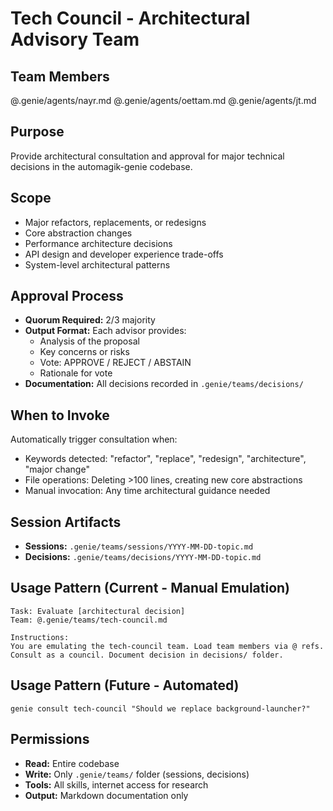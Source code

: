 # Tech Council - Architectural Advisory Team

## Team Members
@.genie/agents/nayr.md
@.genie/agents/oettam.md
@.genie/agents/jt.md

## Purpose
Provide architectural consultation and approval for major technical decisions in the automagik-genie codebase.

## Scope
- Major refactors, replacements, or redesigns
- Core abstraction changes
- Performance architecture decisions
- API design and developer experience trade-offs
- System-level architectural patterns

## Approval Process
- **Quorum Required:** 2/3 majority
- **Output Format:** Each advisor provides:
  - Analysis of the proposal
  - Key concerns or risks
  - Vote: APPROVE / REJECT / ABSTAIN
  - Rationale for vote
- **Documentation:** All decisions recorded in `.genie/teams/decisions/`

## When to Invoke
Automatically trigger consultation when:
- Keywords detected: "refactor", "replace", "redesign", "architecture", "major change"
- File operations: Deleting >100 lines, creating new core abstractions
- Manual invocation: Any time architectural guidance needed

## Session Artifacts
- **Sessions:** `.genie/teams/sessions/YYYY-MM-DD-topic.md`
- **Decisions:** `.genie/teams/decisions/YYYY-MM-DD-topic.md`

## Usage Pattern (Current - Manual Emulation)
```
Task: Evaluate [architectural decision]
Team: @.genie/teams/tech-council.md

Instructions:
You are emulating the tech-council team. Load team members via @ refs.
Consult as a council. Document decision in decisions/ folder.
```

## Usage Pattern (Future - Automated)
```
genie consult tech-council "Should we replace background-launcher?"
```

## Permissions
- **Read:** Entire codebase
- **Write:** Only `.genie/teams/` folder (sessions, decisions)
- **Tools:** All skills, internet access for research
- **Output:** Markdown documentation only

